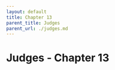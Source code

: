 ```yaml
---
layout: default
title: Chapter 13
parent_title: Judges
parent_url: ./judges.md
---
```


# Judges - Chapter 13
